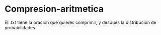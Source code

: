 # Compresion-aritmetica
El .txt tiene la oración que quieres comprimir, y después la distribución de probabilidades
